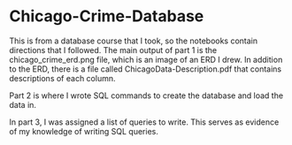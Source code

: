 # Chicago-Crime-Database
This is from a database course that I took, so the notebooks contain directions that I followed. The main output of part 1 is the chicago_crime_erd.png file,
which is an image of an ERD I drew. In addition to the ERD, there is a file called ChicagoData-Description.pdf that contains descriptions of each column.

Part 2 is where I wrote SQL commands to create the database and load the data in.

In part 3, I was assigned a list of queries to write. This serves as evidence of my knowledge of writing SQL queries.
